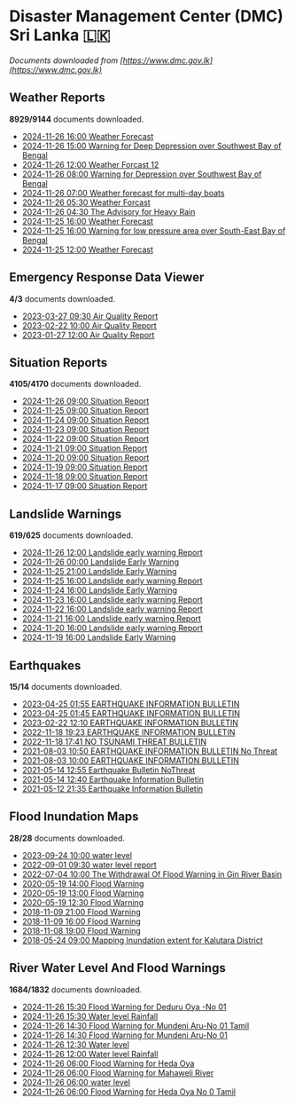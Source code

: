# Disaster Management Center (DMC) Sri Lanka :sri_lanka:

*Documents downloaded from [https://www.dmc.gov.lk](https://www.dmc.gov.lk)*

## Weather Reports

**8929/9144** documents downloaded.

* [2024-11-26 16:00 Weather Forecast](data/weather-reports/20241126.1600.weather-forecast.pdf)
* [2024-11-26 15:00 Warning for Deep Depression over Southwest Bay of Bengal](data/weather-reports/20241126.1500.warning-for-deep-depression-over-southwest-bay-of-bengal.pdf)
* [2024-11-26 12:00 Weather Forcast 12](data/weather-reports/20241126.1200.weather-forcast-12.pdf)
* [2024-11-26 08:00 Warning for Depression over Southwest Bay of Bengal](data/weather-reports/20241126.0800.warning-for-depression-over-southwest-bay-of-bengal.pdf)
* [2024-11-26 07:00 Weather forecast for multi-day boats](data/weather-reports/20241126.0700.weather-forecast-for-multiday-boats.pdf)
* [2024-11-26 05:30 Weather Forcast](data/weather-reports/20241126.0530.weather-forcast.pdf)
* [2024-11-26 04:30 The Advisory for Heavy Rain](data/weather-reports/20241126.0430.the-advisory-for-heavy-rain.pdf)
* [2024-11-25 16:00 Weather Forecast](data/weather-reports/20241125.1600.weather-forecast.pdf)
* [2024-11-25 16:00 Warning for low pressure area over South-East Bay of Bengal](data/weather-reports/20241125.1600.warning-for-low-pressure-area-over-southeast-bay-of-bengal.pdf)
* [2024-11-25 12:00 Weather Forecast](data/weather-reports/20241125.1200.weather-forecast.pdf)

## Emergency Response Data Viewer

**4/3** documents downloaded.

* [2023-03-27 09:30 Air Quality Report](data/emergency-response-data-viewer/20230327.0930.air-quality-report.pdf)
* [2023-02-22 10:00 Air Quality Report](data/emergency-response-data-viewer/20230222.1000.air-quality-report.pdf)
* [2023-01-27 12:00 Air Quality Report](data/emergency-response-data-viewer/20230127.1200.air-quality-report.pdf)

## Situation Reports

**4105/4170** documents downloaded.

* [2024-11-26 09:00 Situation Report](data/situation-reports/20241126.0900.situation-report.pdf)
* [2024-11-25 09:00 Situation Report](data/situation-reports/20241125.0900.situation-report.pdf)
* [2024-11-24 09:00 Situation Report](data/situation-reports/20241124.0900.situation-report.pdf)
* [2024-11-23 09:00 Situation Report](data/situation-reports/20241123.0900.situation-report.pdf)
* [2024-11-22 09:00 Situation Report](data/situation-reports/20241122.0900.situation-report.pdf)
* [2024-11-21 09:00 Situation Report](data/situation-reports/20241121.0900.situation-report.pdf)
* [2024-11-20 09:00 Situation Report](data/situation-reports/20241120.0900.situation-report.pdf)
* [2024-11-19 09:00 Situation Report](data/situation-reports/20241119.0900.situation-report.pdf)
* [2024-11-18 09:00 Situation Report](data/situation-reports/20241118.0900.situation-report.pdf)
* [2024-11-17 09:00 Situation Report](data/situation-reports/20241117.0900.situation-report.pdf)

## Landslide Warnings

**619/625** documents downloaded.

* [2024-11-26 12:00 Landslide early warning Report](data/landslide-warnings/20241126.1200.landslide-early-warning-report.pdf)
* [2024-11-26 00:00 Landslide Early Warning](data/landslide-warnings/20241126.0000.landslide-early-warning.pdf)
* [2024-11-25 21:00 Landslide Early Warning](data/landslide-warnings/20241125.2100.landslide-early-warning.pdf)
* [2024-11-25 16:00 Landslide early warning Report](data/landslide-warnings/20241125.1600.landslide-early-warning-report.pdf)
* [2024-11-24 16:00 Landslide Early Warning](data/landslide-warnings/20241124.1600.landslide-early-warning.pdf)
* [2024-11-23 16:00 Landslide early warning Report](data/landslide-warnings/20241123.1600.landslide-early-warning-report.pdf)
* [2024-11-22 16:00 Landslide early warning Report](data/landslide-warnings/20241122.1600.landslide-early-warning-report.pdf)
* [2024-11-21 16:00 Landslide early warning Report](data/landslide-warnings/20241121.1600.landslide-early-warning-report.pdf)
* [2024-11-20 16:00 Landslide early warning Report](data/landslide-warnings/20241120.1600.landslide-early-warning-report.pdf)
* [2024-11-19 16:00 Landslide Early Warning](data/landslide-warnings/20241119.1600.landslide-early-warning.pdf)

## Earthquakes

**15/14** documents downloaded.

* [2023-04-25 01:55 EARTHQUAKE INFORMATION BULLETIN](data/earthquakes/20230425.0155.earthquake-information-bulletin.pdf)
* [2023-04-25 01:45 EARTHQUAKE INFORMATION BULLETIN](data/earthquakes/20230425.0145.earthquake-information-bulletin.pdf)
* [2023-02-22 12:10 EARTHQUAKE INFORMATION BULLETIN](data/earthquakes/20230222.1210.earthquake-information-bulletin.pdf)
* [2022-11-18 19:23 EARTHQUAKE INFORMATION BULLETIN](data/earthquakes/20221118.1923.earthquake-information-bulletin.pdf)
* [2022-11-18 17:41 NO TSUNAMI THREAT BULLETIN](data/earthquakes/20221118.1741.no-tsunami-threat-bulletin.pdf)
* [2021-08-03 10:50 EARTHQUAKE INFORMATION BULLETIN No Threat](data/earthquakes/20210803.1050.earthquake-information-bulletin-no-threat.pdf)
* [2021-08-03 10:00 EARTHQUAKE INFORMATION BULLETIN](data/earthquakes/20210803.1000.earthquake-information-bulletin.pdf)
* [2021-05-14 12:55 Earthquake Bulletin NoThreat](data/earthquakes/20210514.1255.earthquake-bulletin-nothreat.pdf)
* [2021-05-14 12:40 Earthquake Information Bulletin](data/earthquakes/20210514.1240.earthquake-information-bulletin.pdf)
* [2021-05-12 21:35 Earthquake Information Bulletin](data/earthquakes/20210512.2135.earthquake-information-bulletin.pdf)

## Flood Inundation Maps

**28/28** documents downloaded.

* [2023-09-24 10:00 water level](data/flood-inundation-maps/20230924.1000.water-level.pdf)
* [2022-09-01 09:30 water level report](data/flood-inundation-maps/20220901.0930.water-level-report.pdf)
* [2022-07-04 10:00 The Withdrawal Of Flood Warning in Gin River Basin](data/flood-inundation-maps/20220704.1000.the-withdrawal-of-flood-warning-in-gin-river-basin.pdf)
* [2020-05-19 14:00 Flood Warning](data/flood-inundation-maps/20200519.1400.flood-warning.pdf)
* [2020-05-19 13:00 Flood Warning](data/flood-inundation-maps/20200519.1300.flood-warning.pdf)
* [2020-05-19 12:30 Flood Warning](data/flood-inundation-maps/20200519.1230.flood-warning.pdf)
* [2018-11-09 21:00 Flood Warning](data/flood-inundation-maps/20181109.2100.flood-warning.PDF)
* [2018-11-09 16:00 Flood Warning](data/flood-inundation-maps/20181109.1600.flood-warning.PDF)
* [2018-11-08 19:00 Flood Warning](data/flood-inundation-maps/20181108.1900.flood-warning.PDF)
* [2018-05-24 09:00 Mapping Inundation extent for Kalutara District](data/flood-inundation-maps/20180524.0900.mapping-inundation-extent-for-kalutara-district.pdf)

## River Water Level And Flood Warnings

**1684/1832** documents downloaded.

* [2024-11-26 15:30 Flood Warning for Deduru Oya -No 01](data/river-water-level-and-flood-warnings/20241126.1530.flood-warning-for-deduru-oya-no-01.pdf)
* [2024-11-26 15:30 Water level  Rainfall](data/river-water-level-and-flood-warnings/20241126.1530.water-level-rainfall.jpg)
* [2024-11-26 14:30 Flood Warning for Mundeni Aru-No 01 Tamil](data/river-water-level-and-flood-warnings/20241126.1430.flood-warning-for-mundeni-aruno-01-tamil.pdf)
* [2024-11-26 14:30 Flood Warning for Mundeni Aru-No 01](data/river-water-level-and-flood-warnings/20241126.1430.flood-warning-for-mundeni-aruno-01.pdf)
* [2024-11-26 12:30 Water level](data/river-water-level-and-flood-warnings/20241126.1230.water-level.jpg)
* [2024-11-26 12:00 Water level  Rainfall](data/river-water-level-and-flood-warnings/20241126.1200.water-level-rainfall.jpg)
* [2024-11-26 06:00 Flood Warning for Heda Oya](data/river-water-level-and-flood-warnings/20241126.0600.flood-warning-for-heda-oya.pdf)
* [2024-11-26 06:00 Flood Warning for Mahaweli River](data/river-water-level-and-flood-warnings/20241126.0600.flood-warning-for-mahaweli-river.pdf)
* [2024-11-26 06:00 water level](data/river-water-level-and-flood-warnings/20241126.0600.water-level.jpg)
* [2024-11-26 06:00 Flood Warning for Heda Oya No 0  Tamil](data/river-water-level-and-flood-warnings/20241126.0600.flood-warning-for-heda-oya-no-0-tamil.pdf)
